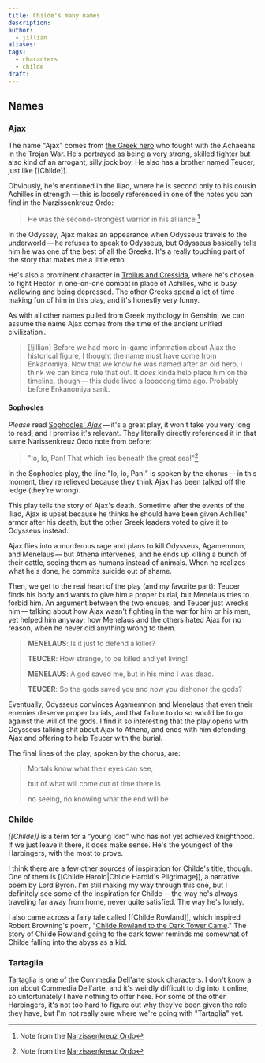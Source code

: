 ```yaml
---
title: Childe's many names
description: 
author:
  - jillian
aliases: 
tags:
  - characters
  - childe
draft:
---
```

## Names
### Ajax
The name "Ajax" comes from [the Greek hero](https://en.wikipedia.org/wiki/Ajax_the_Great?useskin=vector) who fought with the Achaeans in the Trojan War. He's portrayed as being a very strong, skilled fighter but also kind of an arrogant, silly jock boy. He also has a brother named Teucer, just like [[Childe]].

Obviously, he's mentioned in the Iliad, where he is second only to his cousin Achilles in strength — this is loosely referenced in one of the notes you can find in the Narzissenkreuz Ordo:

> He was the second-strongest warrior in his alliance.[^1]

In the Odyssey, Ajax makes an appearance when Odysseus travels to the underworld — he refuses to speak to Odysseus, but Odysseus basically tells him he was one of the best of all the Greeks. It's a really touching part of the story that makes me a little emo.

He's also a prominent character in [Troilus and Cressida](https://shakespeare.mit.edu/troilus_cressida/full.html), where he's chosen to fight Hector in one-on-one combat in place of Achilles, who is busy wallowing and being depressed. The other Greeks spend a lot of time making fun of him in this play, and it's honestly very funny.

As with all other names pulled from Greek mythology in Genshin, we can assume the name Ajax comes from the time of the ancient unified civilization .

> [!jillian]
> Before we had more in-game information about Ajax the historical figure, I thought the name must have come from Enkanomiya. Now that we know he was named after an old hero, I think we can kinda rule that out. It *does* kinda help place him on the timeline, though — this dude lived a looooong time ago. Probably before Enkanomiya sank.

#### Sophocles
*Please* read [Sophocles' *Ajax*](https://classics.domains.skidmore.edu/lit-campus-only/primary/translations/Sophocles%20Ajax.pdf) — it's a great play, it won't take you very long to read, and I promise it's relevant. They literally directly referenced it in that same Narissenkreuz Ordo note from before:

> "Io, Io, Pan! That which lies beneath the great sea!"[^1]

In the Sophocles play, the line "Io, Io, Pan!" is spoken by the chorus — in this moment, they're relieved because they think Ajax has been talked off the ledge (they're wrong).

This play tells the story of Ajax's death. Sometime after the events of the Iliad, Ajax is upset because he thinks he should have been given Achilles' armor after his death, but the other Greek leaders voted to give it to Odysseus instead.

Ajax flies into a murderous rage and plans to kill Odysseus, Agamemnon, and Menelaus — but Athena intervenes, and he ends up killing a bunch of their cattle, seeing them as humans instead of animals. When he realizes what he's done, he commits suicide out of shame.

Then, we get to the real heart of the play (and my favorite part): Teucer finds his body and wants to give him a proper burial, but Menelaus tries to forbid him. An argument between the two ensues, and Teucer just wrecks him — talking about how Ajax wasn't fighting in the war for him or his men, yet helped him anyway; how Menelaus and the others hated Ajax for no reason, when he never did anything wrong to them.

>**MENELAUS**: Is it just to defend a killer?
>
>**TEUCER**: How strange, to be killed and yet living!
>
>**MENELAUS**: A god saved me, but in his mind I was dead.
>
>**TEUCER**: So the gods saved you and now you dishonor the gods?

Eventually, Odysseus convinces Agamemnon and Menelaus that even their enemies deserve proper burials, and that failure to do so would be to go against the will of the gods. I find it so interesting that the play opens with Odysseus talking shit about Ajax to Athena, and ends with him defending Ajax and offering to help Teucer with the burial.

The final lines of the play, spoken by the chorus, are:

> Mortals know what their eyes can see,
> 
> but of what will come out of time there is
> 
> no seeing, no knowing what the end will be.

### Childe
*[[Childe]]* is a term for a "young lord" who has not yet achieved knighthood. If we just leave it there, it does make sense. He's the youngest of the Harbingers, with the most to prove.

I think there are a few other sources of inspiration for Childe's title, though. One of them is [[Childe Harold|Childe Harold's Pilgrimage]], a narrative poem by Lord Byron. I'm still making my way through this one, but I definitely see some of the inspiration for Childe — the way he's always traveling far away from home, never quite satisfied. The way he's lonely.

I also came across a fairy tale called [[Childe Rowland]], which inspired Robert Browning's poem, "[Childe Rowland to the Dark Tower Came](https://fivers.typepad.com/files/childe-roland-to-the-dark-tower-came.pdf)." The story of Childe Rowland going to the dark tower reminds me somewhat of Childe falling into the abyss as a kid.

### Tartaglia
[Tartaglia](https://en.wikipedia.org/wiki/Tartaglia_(commedia_dell%27arte)?useskin=vector) is one of the Commedia Dell'arte stock characters. I don't know a ton about Commedia Dell'arte, and it's weirdly difficult to dig into it online, so unfortunately I have nothing to offer here. For some of the other Harbingers, it's not too hard to figure out why they've been given the role they have, but I'm not really sure where we're going with "Tartaglia" yet.

[^1]: Note from the [Narzissenkreuz Ordo](https://genshin-impact.fandom.com/wiki/The_Narzissenkreuz_Ordo#Navigation)